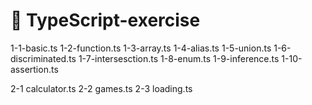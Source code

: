 # 🚩 TypeScript-exercise

1-1-basic.ts
1-2-function.ts
1-3-array.ts
1-4-alias.ts
1-5-union.ts
1-6-discriminated.ts
1-7-intersesction.ts
1-8-enum.ts
1-9-inference.ts
1-10-assertion.ts

2-1 calculator.ts
2-2 games.ts
2-3 loading.ts
